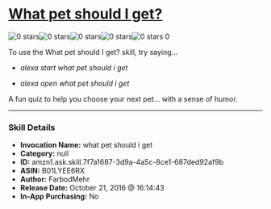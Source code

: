 # [What pet should I get?](http://alexa.amazon.com/#skills/amzn1.ask.skill.7f7a1687-3d9a-4a5c-8ce1-687ded92af9b)
![0 stars](../../images/ic_star_border_black_18dp_1x.png)![0 stars](../../images/ic_star_border_black_18dp_1x.png)![0 stars](../../images/ic_star_border_black_18dp_1x.png)![0 stars](../../images/ic_star_border_black_18dp_1x.png)![0 stars](../../images/ic_star_border_black_18dp_1x.png) 0

To use the What pet should I get? skill, try saying...

* *alexa start what pet should i get*

* *alexa open what pet should i get*

A fun quiz to help you choose your next pet... with a sense of humor.

***

### Skill Details

* **Invocation Name:** what pet should i get
* **Category:** null
* **ID:** amzn1.ask.skill.7f7a1687-3d9a-4a5c-8ce1-687ded92af9b
* **ASIN:** B01LYEE6RX
* **Author:** FarbodMehr
* **Release Date:** October 21, 2016 @ 16:14:43
* **In-App Purchasing:** No
